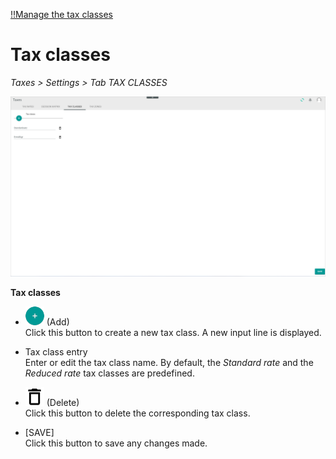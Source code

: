 
[!!Manage the tax classes](../Integration/02_ManageTaxClasses.md)

# Tax classes

*Taxes > Settings > Tab TAX CLASSES*

![Tax classes](../../Assets/Screenshots/Taxes/Settings/TaxClasses/TaxClasses.png "[Tax classes]")

**Tax classes**  

- ![Add](../../Assets/Icons/Plus01.png "[Add]") (Add)   
  Click this button to create a new tax class. A new input line is displayed.

- Tax class entry   
  Enter or edit the tax class name. By default, the *Standard rate* and the *Reduced rate* tax classes are predefined.

- ![Delete](../../Assets/Icons/Trash08.png "[Delete]") (Delete)  
  Click this button to delete the corresponding tax class.  

- [SAVE]  
  Click this button to save any changes made.

